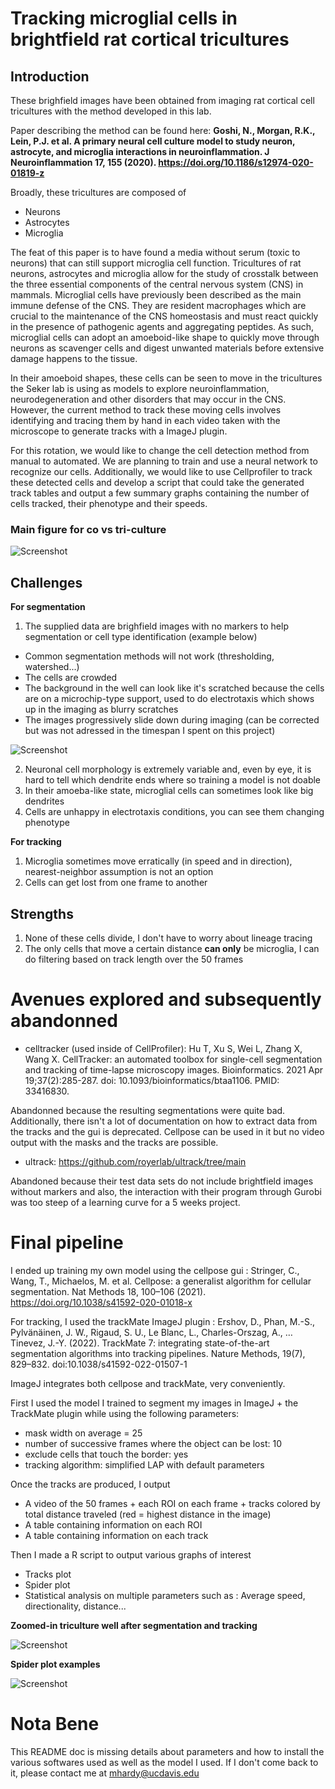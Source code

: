 # Tracking microglial cells in brightfield rat cortical tricultures
## Introduction

These brighfield images have been obtained from imaging rat cortical cell tricultures with the method developed in this lab.

Paper describing the method can be found here: **Goshi, N., Morgan, R.K., Lein, P.J. et al. A primary neural cell culture model to study neuron, astrocyte, and microglia interactions in neuroinflammation. J Neuroinflammation 17, 155 (2020). https://doi.org/10.1186/s12974-020-01819-z**

Broadly, these tricultures are composed of 
-  Neurons
-  Astrocytes
-  Microglia

The feat of this paper is to have found a media without serum (toxic to neurons) that can still support microglia cell function.
Tricultures of rat neurons, astrocytes and microglia allow for the study of crosstalk between the three essential components of the central nervous system (CNS) in mammals. Microglial cells have previously been described as the main immune defense of the CNS. They are resident macrophages which are crucial to the maintenance of the CNS homeostasis and must react quickly in the presence of pathogenic agents and aggregating peptides. As such, microglial cells can adopt an amoeboid-like shape to quickly move through neurons as scavenger cells and digest unwanted materials before extensive damage happens to the tissue.

In their amoeboid shapes, these cells can be seen to move in the tricultures the Seker lab is using as models to explore neuroinflammation, neurodegeneration and other disorders that may occur in the CNS. However, the current method to track these moving cells involves identifying and tracing them by hand in each video taken with the microscope to generate tracks with a ImageJ plugin.

For this rotation, we would like to change the cell detection method from manual to automated. We are planning to train and use a neural network to recognize our cells. Additionally, we would like to use Cellprofiler to track these detected cells and develop a script that could take the generated track tables and output a few summary graphs containing the number of cells tracked, their phenotype and their speeds.


### Main figure for co vs tri-culture

![Screenshot](data/tricoculturepaper.png)


## Challenges
**For segmentation**

1.  The supplied data are brighfield images with no markers to help segmentation or cell type identification (example below)
-  Common segmentation methods will not work (thresholding, watershed...)
-  The cells are crowded
-  The background in the well can look like it's scratched because the cells are on a microchip-type support, used to do electrotaxis which shows up in the imaging as blurry scratches
-  The images progressively slide down during imaging (can be corrected but was not adressed in the timespan I spent on this project)

![Screenshot](data/image.png)

2.  Neuronal cell morphology is extremely variable and, even by eye, it is hard to tell which dendrite ends where so training a model is not doable
3.  In their amoeba-like state, microglial cells can sometimes look like big dendrites
4.  Cells are unhappy in electrotaxis conditions, you can see them changing phenotype

**For tracking**

1.  Microglia sometimes move erratically (in speed and in direction), nearest-neighbor assumption is not an option
2.  Cells can get lost from one frame to another

## Strengths

1.  None of these cells divide, I don't have to worry about lineage tracing
2.  The only cells that move a certain distance **can only** be microglia, I can do filtering based on track length over the 50 frames

# Avenues explored and subsequently abandonned

-  celltracker (used inside of CellProfiler): Hu T, Xu S, Wei L, Zhang X, Wang X. CellTracker: an automated toolbox for single-cell segmentation and tracking of time-lapse microscopy images. Bioinformatics. 2021 Apr 19;37(2):285-287. doi: 10.1093/bioinformatics/btaa1106. PMID: 33416830.

Abandonned because the resulting segmentations were quite bad. Additionally, there isn't a lot of documentation on how to extract data from the tracks and the gui is deprecated. Cellpose can be used in it but no video output with the masks and the tracks are possible.

-  ultrack: https://github.com/royerlab/ultrack/tree/main

Abandoned because their test data sets do not include brightfield images without markers and also, the interaction with their program through Gurobi was too steep of a learning curve for a 5 weeks project.

# Final pipeline

I ended up training my own model using the cellpose gui : Stringer, C., Wang, T., Michaelos, M. et al. Cellpose: a generalist algorithm for cellular segmentation. Nat Methods 18, 100–106 (2021). https://doi.org/10.1038/s41592-020-01018-x

For tracking, I used the trackMate ImageJ plugin : Ershov, D., Phan, M.-S., Pylvänäinen, J. W., Rigaud, S. U., Le Blanc, L., Charles-Orszag, A., … Tinevez, J.-Y. (2022). TrackMate 7: integrating state-of-the-art segmentation algorithms into tracking pipelines. Nature Methods, 19(7), 829–832. doi:10.1038/s41592-022-01507-1

ImageJ integrates both cellpose and trackMate, very conveniently.

First I used the model I trained to segment my images in ImageJ + the TrackMate plugin while using the following parameters:
-  mask width on average = 25
-  number of successive frames where the object can be lost: 10
-  exclude cells that touch the border: yes
-  tracking algorithm: simplified LAP with default parameters

Once the tracks are produced, I output
-  A video of the 50 frames + each ROI on each frame + tracks colored by total distance traveled (red = highest distance in the image)
-  A table containing information on each ROI
-  A table containing information on each track

Then I made a R script to output various graphs of interest
-  Tracks plot
-  Spider plot
-  Statistical analysis on multiple parameters such as : Average speed, directionality, distance...

**Zoomed-in triculture well after segmentation and tracking**

![Screenshot](data/triculturetracked.png)

**Spider plot examples**

![Screenshot](data/spiderplot.png)

# Nota Bene

This README doc is missing details about parameters and how to install the various softwares used as well as the model I used.
If I don't come back to it, please contact me at mhardy@ucdavis.edu 





